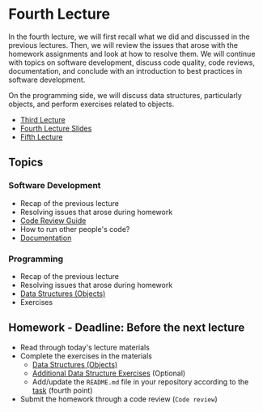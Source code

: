 # Fourth Lecture

In the fourth lecture, we will first recall what we did and discussed in the previous lectures. Then, we will review the issues that arose with the homework assignments and look at how to resolve them. We will continue with topics on software development, discuss code quality, code reviews, documentation, and conclude with an introduction to best practices in software development.

On the programming side, we will discuss data structures, particularly objects, and perform exercises related to objects.

- [Third Lecture](https://github.com/FE-BE-Microdegrees/Subjects/blob/Slides-translation/Lessons/Common-Lessons/Lesson-03/README.md)
- [Fourth Lecture Slides](https://github.com/FE-BE-Microdegrees/Subjects/blob/Slides-translation/Lessons/Common-Lessons/Lesson-04/Slides.md)
- [Fifth Lecture]()


## Topics

### Software Development

- Recap of the previous lecture
- Resolving issues that arose during homework
- [Code Review Guide](https://github.com/FE-BE-Microdegrees/Subjects/blob/Slides-translation/Software-Development/Topics/Code-Review/README.md)
- How to run other people's code?
- [Documentation](https://github.com/FE-BE-Microdegrees/Subjects/blob/Slides-translation/Software-Development/Topics/Documentation/README.md)

### Programming

- Recap of the previous lecture
- Resolving issues that arose during homework
- [Data Structures (Objects)](https://github.com/FE-BE-Microdegrees/Subjects/blob/Slides-translation/Programming-Basics/Topics/Data-Structures/README.md)
- Exercises

## Homework - Deadline: Before the next lecture

- Read through today's lecture materials
- Complete the exercises in the materials
  - [Data Structures (Objects)](https://github.com/FE-BE-Microdegrees/Subjects/blob/Slides-translation/Programming-Basics/Topics/Data-Structures/README.md#harjutused)
  - [Additional Data Structure Exercises](../../../Subjects/Programming-Basics/Topics/Data-Structures/Exercises-Objects.md) (Optional)
  - Add/update the `README.md` file in your repository according to the [task](https://github.com/FE-BE-Microdegrees/Subjects/blob/Slides-translation/Software-Development/Topics/Documentation/README.md) (fourth point)
- Submit the homework through a code review (`Code review`)
